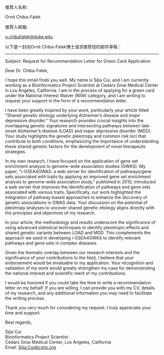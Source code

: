推荐人名称:

Ornit Chiba-Falek

推荐人邮箱:

o.chibafalek@duke.edu

以下是一封向Ornit Chiba-Falek博士请求推荐信的邮件草稿：

---

Subject: Request for Recommendation Letter for Green Card Application

Dear Dr. Chiba-Falek,

I hope this email finds you well. My name is Sijia Cui, and I am currently working as a Bioinformatics Project Scientist at Cedars Sinai Medical Center in Los Angeles, California. I am in the process of applying for a green card under the National Interest Waiver (NIW) category, and I am writing to request your support in the form of a recommendation letter.

I have been greatly inspired by your work, particularly your article titled "Shared genetic etiology underlying Alzheimer’s disease and major depressive disorder." Your research provides crucial insights into the overlapping genetic signatures and intersecting pathways between late-onset Alzheimer’s disease (LOAD) and major depressive disorder (MDD). Your study highlights the genetic pleiotropy and common risk loci that contribute to both conditions, emphasizing the importance of understanding these shared genetic factors for the development of novel therapeutic strategies.

In my own research, I have focused on the application of gene set enrichment analysis to genome-wide association studies (GWAS). My paper, "i-GSEA4GWAS: a web server for identification of pathways/gene sets associated with traits by applying an improved gene set enrichment analysis to genome-wide association study," published in 2010, introduced a web server that improves the identification of pathways and gene sets associated with various traits. Specifically, our work highlighted the integration of pathway-based approaches to enhance the discovery of genetic associations in GWAS data. Your discussion on the potential of pleiotropy analyses to uncover shared genetic etiology aligns directly with the principles and objectives of my research.

In your article, the methodology and results underscore the significance of using advanced statistical techniques to identify pleiotropic effects and shared genetic variants between LOAD and MDD. This complements the approach we used in developing i-GSEA4GWAS to identify relevant pathways and gene sets in complex diseases.

Given the thematic overlap between our research interests and the significance of your contributions to the field, I believe that your endorsement would be invaluable to my application. Your recognition and validation of my work would greatly strengthen my case for demonstrating the national interest and scientific merit of my contributions.

I would be honored if you could take the time to write a recommendation letter on my behalf. If you are willing, I can provide you with my CV, details of my research, and any additional information you may need to facilitate the writing process.

Thank you very much for considering my request. I truly appreciate your time and support.

Best regards,

Sijia Cui  
Bioinformatics Project Scientist  
Cedars Sinai Medical Center, Los Angeles, California  
Email: Sijia.Cui@cshs.org


